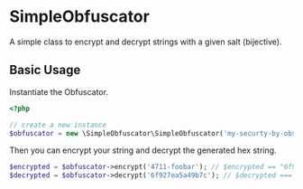 # SimpleObfuscator
A simple class to encrypt and decrypt strings with a given salt (bijective).

## Basic Usage

Instantiate the Obfuscator.
```php
<?php

// create a new instance
$obfuscator = new \SimpleObfuscator\SimpleObfuscator('my-securty-by-obscurity');
```

Then you can encrypt your string and decrypt the generated hex string.

```php
$encrypted = $obfuscator->encrypt('4711-foobar'); // $encrypted == "6f927ea5a49b7c"
$decrypted = $obfuscator->decrypt('6f927ea5a49b7c'); // $decrypted === "4711-foobar"
```
